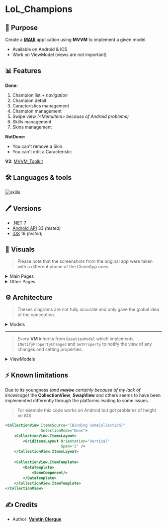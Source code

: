 # LoL_Champions

## 📝 Purpose

Create a [**MAUI**](https://learn.microsoft.com/en-us/dotnet/maui/) application using **MVVM** to implement a given model.

- Available on Android & IOS
- Work on ViewModel (views are not important)

## 📊 Features

**Done:**
1. Champion list *+ navigation*
2. Champion detail
3. Caracteristics management
4. Champion management
5. Swipe view *(\<MenuItem\> because of Android problems)*
6. Skills management
7. Skins management

**NotDone:**
- You can't remove a Skin
- You can't edit a Caracteristic

**V2**: [MVVM_Toolkit](https://github.com/HandyS11/LoL_Champions/tree/mvvm_toolkit)

## 🛠 Languages & tools

![skills](https://skillicons.dev/icons?i=cs,dotnet,visualstudio)

## 🖊️ Versions 

- [.NET 7](https://learn.microsoft.com/en-us/dotnet/core/whats-new/dotnet-7)
- [Android API](https://developer.android.com/reference) 33 *(tested)*
- [iOS](https://www.apple.com/ios) 16 *(tested)*

## 📍 Visuals

> Please note that the screenshots from the original app were taken with a different phone of the CloneApp ones.

<details><summary> Main Pages </summary>

| OriginalApp | CloneApp |
| --- | --- |
| <img src="./Documentation/screens/HomePage.PNG" height="750"/> | <img src="./Documentation/screens/HomePageMine.png" height="750"/> |
| <img src="./Documentation/screens/ChampionsPage.PNG" height="750"/> | <img src="./Documentation/screens/ChampionsPageMine.png" height="750"/> |
| <img src="./Documentation/screens/SwipeView.PNG" height="750"/> | <img src="./Documentation/screens/SwipeViewMine.png" height="750"/> |
| <img src="./Documentation/screens/ChampionDetail1.PNG" height="750"/> | <img src="./Documentation/screens/ChampionDetail1Mine.png" height="750"/> |
| <img src="./Documentation/screens/ChampionDetail2.PNG" height="750"/> | <img src="./Documentation/screens/ChampionDetail2Mine.png" height="750"/> |
| <img src="./Documentation/screens/ChampionDetail3.PNG" height="750"/> | <img src="./Documentation/screens/ChampionDetail3Mine.png" height="750"/> |
| <img src="./Documentation/screens/ChampionSkin.PNG" height="750"/> | <img src="./Documentation/screens/ChampionSkinMine.png" height="750"/> |
</details>

<details><summary> Other Pages </summary>

| OriginalApp | CloneApp |
| --- | --- |
| <img src="./Documentation/screens/AddChampion.PNG" height="750"/> | <img src="./Documentation/screens/AddChampionMine.png" height="750"/> |
| <img src="./Documentation/screens/AddSkin.PNG" height="750"/> | <img src="./Documentation/screens/AddSkinMine.png" height="750"/> |
| <img src="./Documentation/screens/EditChampion1.PNG" height="750"/> | <img src="./Documentation/screens/EditChampion1Mine.png" height="750"/> |
| <img src="./Documentation/screens/EditChampion2.PNG" height="750"/> | <img src="./Documentation/screens/EditChampion2Mine.png" height="750"/> |
| <img src="./Documentation/screens/NewSkill.PNG" height="750"/> | <img src="./Documentation/screens/NewSkillMine.png" height="750"/> |
</details>

## ⚙️ Architecture

> Theses diagrams are not fully accurate and only gave the global idea of the conception.

<details><summary> Models </summary>

```mermaid
classDiagram

class LargeImage{
    +/Base64 : string
}
class Champion{
    +/Name : string
    +/Bio : string
    +/Icon : string
    +/Characteristics : Dictionary(string, int)
    ~ AddSkin(skin : Skin) bool
    ~ RemoveSkin(skin: Skin) bool
    + AddSkill(skill: Skill) bool
    + RemoveSkill(skill: Skill) bool
    + AddCharacteristics(someCharacteristics : params Tuple(string, int)[])
    + RemoveCharacteristics(label : string) bool
    + this(label : string) : int?
}
Champion --> "1" LargeImage : Image
class ChampionClass{
    <<enumeration>>
    Unknown,
    Assassin,
    Fighter,
    Mage,
    Marksman,
    Support,
    Tank,
}
Champion --> "1" ChampionClass : Class
class Skin{
    +/Name : string    
    +/Description : string
    +/Icon : string
    +/Price : float
}
Skin --> "1" LargeImage : Image
Champion "1" -- "*" Skin 
class Skill{
    +/Name : string    
    +/Description : string
}
class SkillType{
    <<enumeration>>
    Unknown,
    Basic,
    Passive,
    Ultimate,
}
Skill --> "1" SkillType : Type
Champion --> "*" Skill
```
</details>

---

> Every **VM** inherits from `BaseViewModel` which implements `INotifyPropertyChanged` and `SetProperty` to notify the view of any changes and setting properties.

<details><summary> ViewModels </summary>

```mermaid
classDiagram

class AppVM {
    +-/NavigateBackCommand : ICommand
    +-/GoToChampionDetailCommand : ICommand
    +-/GoToChampionSkinCommand : ICommand
    +-/GoToAddChampionCommand : ICommand
    +-/GoToEditChampionCommand : ICommand
    +-/GoToAddSkinCommand : ICommand
    +-/GoToEditSkinCommand : ICommand
    +-/GoToAddSkillCommand : ICommand
    +-/GoToEditSkillCommand : ICommand
    +-/DeleteChampionCommand : ICommand
    +-/AddChampionCommand : ICommand
    +-/EditChampionCommand : ICommand
    +-/AddSkinCommand : ICommand
    +-/EditSkinCommand : ICommand
    +-/AddSkillCommand : ICommand
    +-/EditSkillCommand : ICommand
    +-/ChooseImageCommand : ICommand
    +-/ChooseIconCommand : ICommand
    +-/ChooseSkinImageCommand : ICommand
    +-/ChooseSkinIconCommand : ICommand
    - NavigateBack() Task
    - GoToChampionDetail(ChampionVM vm) Task
    - GoToChampionSkin(SkinVM vm) Task
    - GoToAddChampion() Task
    - GoToEditChampion(ChampionVM vm) Task
    - GoToAddSkin() Task
    - GoToEditSkin(SkinVM vm) Task
    - GoToAddSkill() Task
    - GoToEditSkill(SkillVM vm) Task
    - AddChampion(ChampionVM vm) Task
    - EditChampion(ChampionVM vm) Task
    - AddSkin(SkinVM vm) Task
    - EditSkin(SkinVM vm) Task
    - AddSkill(SkillVM vm) Task
    - EditSkill(SkillVM vm) Task
    - ChooseImage() Task
    - ChooseIcon() Task
    - ChooseSkinImage() Task
    - ChooseSkinIcon() Task
}
AppVM --> "1" ChampionManagerVM : ChampionManagerVM
AppVM --> "1" AddOrEditChampionVM : AddOrEditChampionVM
AppVM --> "1" AddOrEditSkillVM : AddOrEditSkillVM
AppVM --> "1" AddOrEditSkinVM : AddOrEditSkinVM

class ChampionManagerVM {
    +/Datamanager : IDataManager
    +/Index : int
    +_/HumanIndex : int
    +_/IsFirstPage : int
    +_/IsLastPage : int
    +/Count : int
    +/NbPages : int
    +-/PreviousPageCommand : ICommand
    +-/NextPageCommand : ICommand
    +-/LoadChampionsCommand : ICommand
    +-/DeleteChampionCommand : ICommand
    +-/EditChampionCommand : ICommand
    +-/AddChampionCommand : ICommand
    - LoadChampions() Task
    - LoadPage(bool) Task
    + DeleteChampion(ChampionVM vm) Task
    + EditChampion(ChampionVM vm) Task
    + AddChampion(ChampionVM vm) Task
}
ChampionManagerVM --> "1" ChampionVM : SelectedChampion
ChampionManagerVM --> "*" ChampionVM : Champions

class ChampionVM {
    +/Model : Champion
    +/Name : string
    +/Bio : string
    +/Icon : string
    +/Image : string
    +/Class : ChampionClass?
    + LoadStats()
    + AddStat()
    + RemoveStat()
    + LoadSkins()
    + AddSkin()
    + RemoveSkin()
    + UpdateSkin(Skin skin)
    + LoadSkills()
    + AddSkill()
    + RemoveSkill()
    + UpdateSkill(Skill skill)
}
ChampionVM --> "*" SkinVM : Skins
ChampionVM --> "*" SkillVM : Skills
ChampionVM --> "1" SkinVM : SelectedSkin
ChampionVM --> "1" SkillVM : SelectedSkill

class SkillVM {
    +/Model : Skill
    +/Name : string
    +/Description : string
    +_/Type : string
}

class SkinVM {
    +/Model : Skin
    +/Name : string
    +/Description : string
    +/Icon : string
    +/Image : string
    +/Price : float
}

class AddOrEditChampionVM {
    +-/AddStatEditCommand : ICommand
    +-/DeleteStatEditCommand : ICommand
    +-/DeleteSkillEditCommand : ICommand
    +/IsNewChamp : bool
    +/EditName : string
    +/RadioButton : string
    +/Stat : String
    +/StatValue : int
    - AddStatEdit()
    - RemoveStatEdit(string key)
    - RemoveSkillEdit(SkillVM skill)
}
AddOrEditChampionVM ..|> ChampionVM

class AddOrEditSkillVM {
    +/IsNewSkill : bool
    +/EditName : string
    +/SkillPicker : TypePicker 
    +/EditDesc : string
    +_/SkillVM : SkillVM
}
AddOrEditSkillVM ..|> SkillVM

class AddOrEditSkinVM {
    +/IsNewSkin : bool
    +/EditName : string
    +_/SkinVM : SkinVM
}
AddOrEditSkinVM ..|> SkinVM
```
</details>

## ⚡️ Known limitations

Due to its youngness *(and ~~maybe~~ certainly because of my lack of knowledge)* the **CollectionView**, **SwapView** and others seems to have been implemented differently through the platforms leading to some issues.

> For exemple this code works on Android but got problems of height on iOS
```xml
<CollectionView ItemsSource="{Binding SomeCollection}"
                SelectionMode="None">
    <CollectionView.ItemsLayout>
        <GridItemsLayout Orientation="Vertical" 
                         Span="2" />
    </CollectionView.ItemsLayout>
                    
    <CollectionView.ItemTemplate>
        <DataTemplate>
            <SomeComponent/>
        </DataTemplate>
    </CollectionView.ItemTemplate>
</CollectionView>
```

## ✍️ Credits 

* Author: [**Valetin Clergue**](https://github.com/HandyS11)
